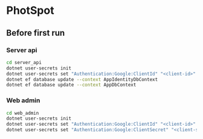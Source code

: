 # PhotSpot

## Before first run

### Server api

```bash
cd server_api
dotnet user-secrets init
dotnet user-secrets set "Authentication:Google:ClientId" "<client-id>"
dotnet ef database update --context AppIdentityDbContext
dotnet ef database update --context AppDbContext
```

### Web admin

```bash
cd web_admin
dotnet user-secrets init
dotnet user-secrets set "Authentication:Google:ClientId" "<client-id>"
dotnet user-secrets set "Authentication:Google:ClientSecret" "<client-secret>"
```
